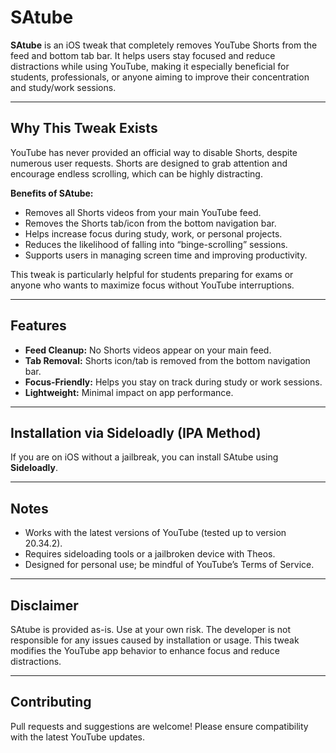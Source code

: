 # SAtube

**SAtube** is an iOS tweak that completely removes YouTube Shorts from the feed and bottom tab bar. It helps users stay focused and reduce distractions while using YouTube, making it especially beneficial for students, professionals, or anyone aiming to improve their concentration and study/work sessions.

---

## Why This Tweak Exists

YouTube has never provided an official way to disable Shorts, despite numerous user requests. Shorts are designed to grab attention and encourage endless scrolling, which can be highly distracting.

**Benefits of SAtube:**

- Removes all Shorts videos from your main YouTube feed.
- Removes the Shorts tab/icon from the bottom navigation bar.
- Helps increase focus during study, work, or personal projects.
- Reduces the likelihood of falling into “binge-scrolling” sessions.
- Supports users in managing screen time and improving productivity.

This tweak is particularly helpful for students preparing for exams or anyone who wants to maximize focus without YouTube interruptions.

---

## Features

- **Feed Cleanup:** No Shorts videos appear on your main feed.
- **Tab Removal:** Shorts icon/tab is removed from the bottom navigation bar.
- **Focus-Friendly:** Helps you stay on track during study or work sessions.
- **Lightweight:** Minimal impact on app performance.

---

## Installation via Sideloadly (IPA Method)

If you are on iOS without a jailbreak, you can install SAtube using **Sideloadly**.

---

## Notes

- Works with the latest versions of YouTube (tested up to version 20.34.2).  
- Requires sideloading tools or a jailbroken device with Theos.  
- Designed for personal use; be mindful of YouTube’s Terms of Service.

---

## Disclaimer

SAtube is provided as-is. Use at your own risk. The developer is not responsible for any issues caused by installation or usage. This tweak modifies the YouTube app behavior to enhance focus and reduce distractions.

---

## Contributing

Pull requests and suggestions are welcome! Please ensure compatibility with the latest YouTube updates.

